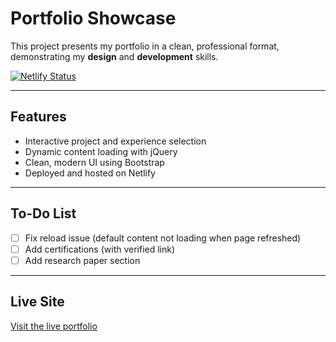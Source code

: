 # Portfolio Showcase

This project presents my portfolio in a clean, professional format, demonstrating my **design** and **development** skills.

[![Netlify Status](https://api.netlify.com/api/v1/badges/a3a80fd8-9522-49db-b693-5346b2b5bb52/deploy-status)](https://app.netlify.com/sites/sonnybell/deploys)

---

## Features

- Interactive project and experience selection
- Dynamic content loading with jQuery
- Clean, modern UI using Bootstrap
- Deployed and hosted on Netlify

---

## To-Do List

- [ ] Fix reload issue (default content not loading when page refreshed)
- [ ] Add certifications (with verified link)
- [ ] Add research paper section

---

## Live Site

[Visit the live portfolio](https://sonnybell.netlify.app)

